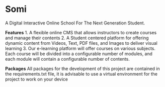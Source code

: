 # Somi 

A Digital Interactive Online School For The Next Generation Student.

**Features**
    1. A flexible online CMS that allows instructors to create courses and manage their contents
    2. A Student centered platform for offering dynamic content from Videos, Text, PDF files, and Images to deliver visual learning
    3. Our e-learning platform will offer courses on various subjects. Each course will be divided into a configurable number of modules, and each module will contain a configurable number of contents. 

**Packages**
All packages for the development of this project are contained in the requirements.txt file, it is advisable to use a virtual environment for the project to work on your device